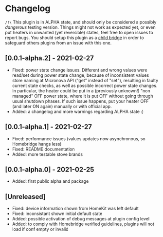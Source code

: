 # Changelog

`/!\` This plugin is in ALPHA state, and should only be considered a possibly *dangerous* testing version. Things might not work as expected yet, or even put heaters in unwanted (yet reversible) states, feel free to open issues to report bugs. You should setup this plugin as a [child bridge](https://github.com/homebridge/homebridge/wiki/Child-Bridges) in order to safeguard others plugins from an issue with this one.

## [0.0.1-alpha.2] - 2021-02-27
- Fixed: power state change issues. Different and wrong values were read/set during power state change, because of inconsistent values store naming at Micronova API ("get" instead of "set"), resulting in faulty current state checks, as well as possible incorrect power state changes. In particular, the heater could be put in a (previously unknown!) "non managed" OFF power state, where it is put OFF without going through usual shutdown phases. If such issue happens, put your heater OFF (and later ON again) manually or with official app.
- Added: a changelog and more warnings regarding ALPHA state :)

## [0.0.1-alpha.1] - 2021-02-27
- Fixed: performance issues (values updates now asynchronous, so Homebridge hangs less)
- Fixed: README documentation
- Added: more testable stove brands

## [0.0.1-alpha.0] - 2021-02-25
- Added: first public alpha and package

## [Unreleased]
- Fixed: device information shown from HomeKit was left default
- Fixed: inconsistant shown initial default state
- Added: possible activation of debug messages at plugin config level
- Added: to comply with Homebridge verified guidelines, plugins will not load if conf empty or invalid
